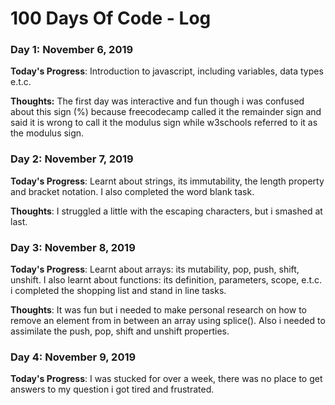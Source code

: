 # 100 Days Of Code - Log

### Day 1: November 6, 2019 

**Today's Progress**: Introduction to javascript, including variables, data types e.t.c.

**Thoughts:** The first day was interactive and fun though i was confused about this sign (%) because freecodecamp called it the remainder sign and said it is wrong to call it the modulus sign while w3schools referred to it as the modulus sign.

### Day 2: November 7, 2019

**Today's Progress**: Learnt about strings, its immutability, the length property and bracket notation. I also completed the word blank task.

**Thoughts**: I struggled a little with the escaping characters, but i smashed at last.

### Day 3: November 8, 2019

**Today's Progress**: Learnt about arrays: its mutability, pop, push, shift, unshift.
I also learnt about functions: its definition, parameters, scope, e.t.c.
i completed the shopping list and stand in line tasks.

**Thoughts**: It was fun but i needed to make personal research on how to remove an element from in between an array using splice(). Also i needed to assimilate the push, pop, shift and unshift properties.

### Day 4: November 9, 2019

**Today's Progress**: I was stucked for over a week, there was no place to get answers to my question i got tired and frustrated.
